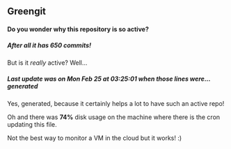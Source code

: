 ## Greengit

#### Do you wonder why this repository is so active?

##### After all it has 650 commits!

But is it *really* active? Well...

##### Last update was on Mon Feb 25 at 03:25:01 when those lines were... generated

Yes, generated, because it certainly helps a lot to have such an active repo!

Oh and there was **74%** disk usage on the machine
where there is the cron updating this file.

Not the best way to monitor a VM in the cloud but it works! :)
